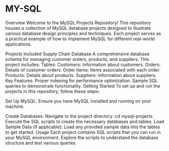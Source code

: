 # MY-SQL
Overview
Welcome to the MySQL Projects Repository! This repository houses a collection of MySQL database projects designed to illustrate various database design principles and techniques. Each project serves as a practical example of how to implement MySQL for different real-world applications.

Projects Included
Supply Chain Database A comprehensive database schema for managing customer orders, products, and suppliers. This project includes:
Tables:
Customers: Information about customers.
Orders: Details of customer orders.
Order Items: Items associated with each order.
Products: Details about products.
Suppliers: Information about suppliers.
Key Features:
Proper indexing for performance optimization.
Sample SQL queries to demonstrate functionality.
Getting Started
To set up and run the projects in this repository, follow these steps:


Set Up MySQL:
Ensure you have MySQL installed and running on your machine.

Create Databases:
Navigate to the project directory: cd mysql-projects
Execute the SQL scripts to create the necessary databases and tables.
Load Sample Data (if applicable):
Load any provided sample data into the tables to get started.
Usage
Each project contains SQL scripts that you can run in your MySQL environment. Explore the scripts to understand the database structure and test various queries.
